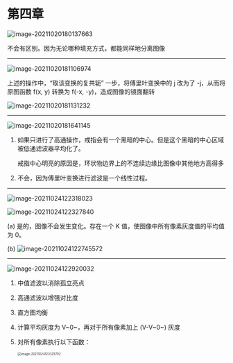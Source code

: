 # 第四章

![image-20211020180137663](https://markdown-1303167219.cos.ap-shanghai.myqcloud.com/image-20211020180137663.png)

不会有区别。因为无论哪种填充方式，都能同样地分离图像

****

![image-20211020181106974](https://markdown-1303167219.cos.ap-shanghai.myqcloud.com/image-20211020181106974.png)

上述的操作中，“取该变换的复共轭” 一步，将傅里叶变换中的 j 改为了 -j，从而将原图函数 f(x, y) 转换为 f(-x, -y)，造成图像的镜面翻转

![image-20211020181131232](https://markdown-1303167219.cos.ap-shanghai.myqcloud.com/image-20211020181131232.png)

****

![image-20211020181641145](https://markdown-1303167219.cos.ap-shanghai.myqcloud.com/image-20211020181641145.png)

1. 如果只进行了高通操作，戒指会有一个黑暗的中心。但是这个黑暗的中心区域被低通滤波器平均化了。

    戒指中心明亮的原因是，环状物边界上的不连续边缘比图像中其他地方高得多

2. 不会，因为傅里叶变换进行滤波是一个线性过程。

****

![image-20211024122318023](https://markdown-1303167219.cos.ap-shanghai.myqcloud.com/image-20211024122318023.png)

![image-20211024122327840](https://markdown-1303167219.cos.ap-shanghai.myqcloud.com/image-20211024122327840.png)

(a) 是的，图像不会发生变化。存在一个 K 值，使图像中所有像素灰度值的平均值为 0。

(b) ![image-20211024122745572](https://markdown-1303167219.cos.ap-shanghai.myqcloud.com/image-20211024122745572.png)

****

![image-20211024122920032](https://markdown-1303167219.cos.ap-shanghai.myqcloud.com/image-20211024122920032.png)

1. 中值滤波以消除孤立亮点

2. 高通滤波以增强对比度

3. 直方图均衡

4. 计算平均灰度为 V~0~，再对于所有像素加上 (V-V~0~) 灰度

5. 对所有像素执行以下函数：

    <img src="https://markdown-1303167219.cos.ap-shanghai.myqcloud.com/image-20211024123325702.png" alt="image-20211024123325702" style="zoom:50%;" />
